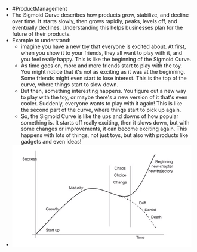 - #ProductManagement
- The Sigmoid Curve describes how products grow, stabilize, and decline over time. It starts slowly, then grows rapidly, peaks, levels off, and eventually declines. Understanding this helps businesses plan for the future of their products.
- Example to understand:
	- imagine you have a new toy that everyone is excited about. At first, when you show it to your friends, they all want to play with it, and you feel really happy. This is like the beginning of the Sigmoid Curve.
	- As time goes on, more and more friends start to play with the toy. You might notice that it's not as exciting as it was at the beginning. Some friends might even start to lose interest. This is the top of the curve, where things start to slow down.
	- But then, something interesting happens. You figure out a new way to play with the toy, or maybe there's a new version of it that's even cooler. Suddenly, everyone wants to play with it again! This is like the second part of the curve, where things start to pick up again.
	- So, the Sigmoid Curve is like the ups and downs of how popular something is. It starts off really exciting, then it slows down, but with some changes or improvements, it can become exciting again. This happens with lots of things, not just toys, but also with products like gadgets and even ideas!
- ![image.png](../assets/image_1715616027108_0.png)